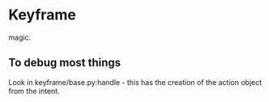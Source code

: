 # Keyframe

magic.

## To debug most things

Look in keyframe/base.py:handle - this has the creation of the action object from the intent.
